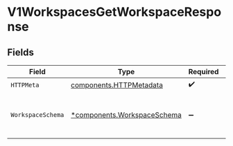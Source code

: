 # V1WorkspacesGetWorkspaceResponse


## Fields

| Field                                                                     | Type                                                                      | Required                                                                  | Description                                                               |
| ------------------------------------------------------------------------- | ------------------------------------------------------------------------- | ------------------------------------------------------------------------- | ------------------------------------------------------------------------- |
| `HTTPMeta`                                                                | [components.HTTPMetadata](../../models/components/httpmetadata.md)        | :heavy_check_mark:                                                        | N/A                                                                       |
| `WorkspaceSchema`                                                         | [*components.WorkspaceSchema](../../models/components/workspaceschema.md) | :heavy_minus_sign:                                                        | The Workspace details have been retrieved                                 |